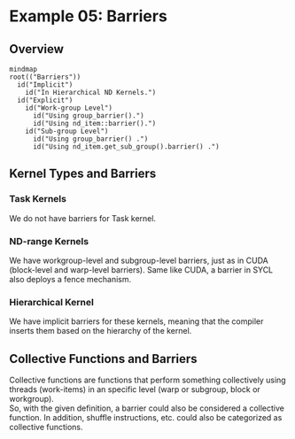 # Example 05: Barriers

## Overview
```mermaid
mindmap
root(("Barriers"))
  id("Implicit")
    id("In Hierarchical ND Kernels.")
  id("Explicit")
    id("Work-group Level")
      id("Using group_barrier().")
      id("Using nd_item::barrier().")
    id("Sub-group Level")
      id("Using group_barrier() .")
      id("Using nd_item.get_sub_group().barrier() .")
```
## Kernel Types and Barriers
### Task Kernels
We do not have barriers for Task kernel.

### ND-range Kernels
We have workgroup-level and subgroup-level barriers, just as in CUDA (block-level and warp-level barriers). Same like CUDA, a barrier in SYCL also deploys a fence mechanism.

### Hierarchical Kernel
We have implicit barriers for these kernels, meaning that the compiler inserts them based on the hierarchy of the kernel.  

## Collective Functions and Barriers
Collective functions are functions that perform something collectively using threads (work-items) in an specific level (warp or subgroup, block or workgroup).  
So, with the given definition, a barrier could also be considered a collective function. In addition, shuffle instructions, etc. could also be categorized as collective functions.

